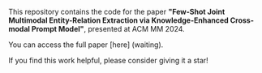 

This repository contains the code for the paper **"Few-Shot Joint Multimodal Entity-Relation Extraction via Knowledge-Enhanced Cross-modal Prompt Model"**, presented at ACM MM 2024.

You can access the full paper [here] (waiting).


If you find this work helpful, please consider giving it a star!



